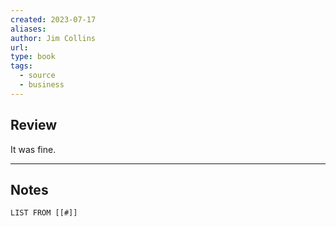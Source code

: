 ```yaml
---
created: 2023-07-17
aliases: 
author: Jim Collins
url: 
type: book
tags:
  - source
  - business
---
```

## Review
It was fine.

---

## Notes
```dataview
LIST FROM [[#]]
```
